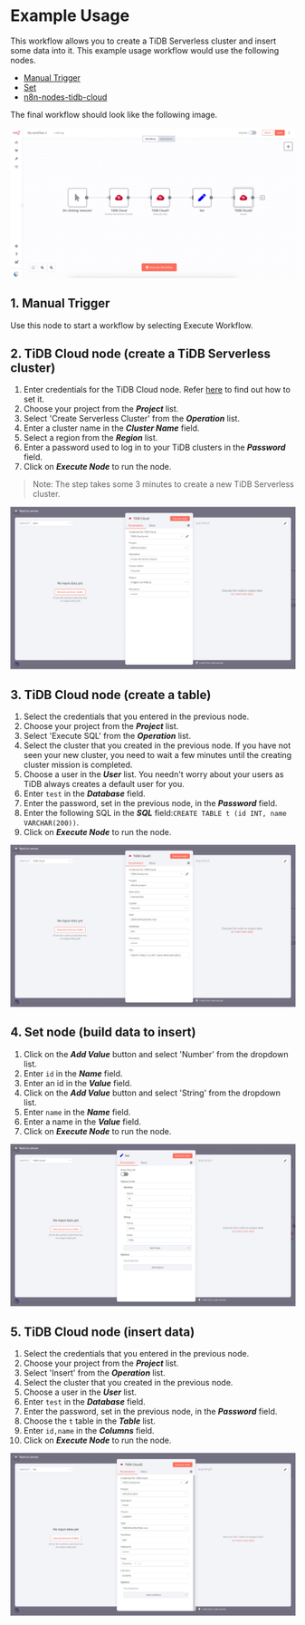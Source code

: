 # Example Usage

This workflow allows you to create a TiDB Serverless cluster and insert some data into it. This example usage workflow would use the following nodes.
- [Manual Trigger](https://docs.n8n.io/integrations/builtin/core-nodes/n8n-nodes-base.manualworkflowtrigger/)
- [Set](https://docs.n8n.io/integrations/builtin/core-nodes/n8n-nodes-base.set/)
- [n8n-nodes-tidb-cloud]()

The final workflow should look like the following image.

![A workflow with the TiDB Cloud node](../images/workflow.png)

## 1. Manual Trigger

Use this node to start a workflow by selecting Execute Workflow.

## 2. TiDB Cloud node (create a TiDB Serverless cluster)

1. Enter credentials for the TiDB Cloud node. Refer [here](../README.md#Credentials) to find out how to set it.
2. Choose your project from the ***Project*** list.
3. Select 'Create Serverless Cluster' from the ***Operation*** list.
4. Enter a cluster name in the ***Cluster Name*** field.
5. Select a region from the ***Region*** list.
6. Enter a password used to log in to your TiDB clusters in the ***Password*** field.
7. Click on ***Execute Node*** to run the node.

> Note: The step takes some 3 minutes to create a new TiDB Serverless cluster.

![Create a TiDB Serverless cluster](../images/create_serverless_cluster.png)

## 3. TiDB Cloud node (create a table)

1. Select the credentials that you entered in the previous node.
2. Choose your project from the ***Project*** list.
3. Select 'Execute SQL' from the ***Operation*** list.
4. Select the cluster that you created in the previous node. If you have not seen your new cluster, you need to wait a few minutes until the creating cluster mission is completed.
5. Choose a user in the ***User*** list. You needn't worry about your users as TiDB always creates a default user for you.
6. Enter `test` in the ***Database*** field.
7. Enter the password, set in the previous node, in the ***Password*** field.
8. Enter the following SQL in the ***SQL*** field:`CREATE TABLE t (id INT, name VARCHAR(200))`.
9. Click on ***Execute Node*** to run the node.

![Create a table](../images/create_table.png)

## 4. Set node (build data to insert)

1. Click on the ***Add Value*** button and select 'Number' from the dropdown list.
2. Enter `id` in the ***Name*** field.
3. Enter an id in the ***Value*** field.
4. Click on the ***Add Value*** button and select 'String' from the dropdown list.
5. Enter `name` in the ***Name*** field.
6. Enter a name in the ***Value*** field.
7. Click on ***Execute Node*** to run the node.

![Build data to insert](../images/set_data.png)

## 5. TiDB Cloud node (insert data)

1. Select the credentials that you entered in the previous node.
2. Choose your project from the ***Project*** list.
3. Select 'Insert' from the ***Operation*** list.
4. Select the cluster that you created in the previous node.
5. Choose a user in the ***User*** list.
6. Enter `test` in the ***Database*** field.
7. Enter the password, set in the previous node, in the ***Password*** field.
8. Choose the `t` table in the ***Table*** list.
9. Enter `id,name` in the ***Columns*** field.
10. Click on ***Execute Node*** to run the node.

![Insert data into TiDB Cloud](../images/insert_data.png)
